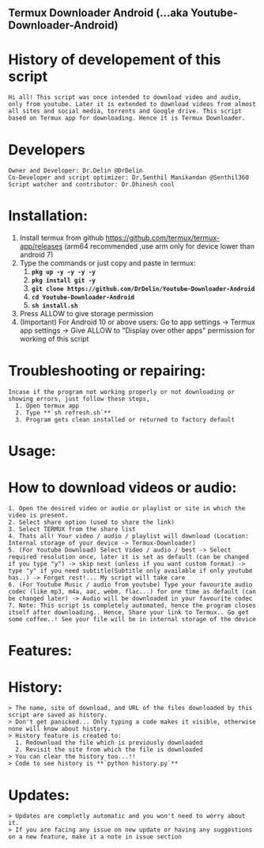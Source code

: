 ## Termux Downloader Android (...aka Youtube-Downloader-Android)
  # History of developement of this script
    Hi all! This script was once intended to download video and audio, only from youtube. Later it is extended to download videos from almost all sites and social media, torrents and Google drive. This script based on Termux app for downloading. Hence it is Termux Downloader.
  
  # Developers
    Owner and Developer: Dr.Delin @DrDelin
    Co-Developer and script optimizer: Dr.Senthil Manikandan @Senthil360
    Script watcher and contributor: Dr.Dhinesh cool

# Installation:
  1. Install termux from github https://github.com/termux/termux-app/releases
     (arm64 recommended ,use arm only for device lower than android 7)
  2. Type the commands or just copy and paste in termux:
        1) **`pkg up -y -y -y -y`**
        2) **`pkg install git -y`**
        3) **`git clone https://github.com/DrDelin/Youtube-Downloader-Android`**
        4) **`cd Youtube-Downloader-Android`**
        5) **`sh install.sh`**
  3. Press ALLOW to give storage permission
  4. (Important) For Android 10 or above users: Go to app settings -> Termux app settings -> Give ALLOW to "Display over other apps" permission for working of this script 

  # Troubleshooting or repairing:
    Incase if the program not working properly or not downloading or showing errors, just follow these steps,
      1. Open termux app
      2. Type **`sh refresh.sh`**
      3. Program gets clean installed or returned to factory default

# Usage:
  # How to download videos or audio:
    1. Open the desired video or audio or playlist or site in which the video is present.
    2. Select share option (used to share the link)
    3. Select TERMUX from the share list
    4. Thats all! Your video / audio / playlist will download (Location: Internal storage of your device -> Termux-Downloader)
    5. (For Youtube Download) Select Video / audio / best -> Select required resolution once, later it is set as default (can be changed if you type "y") -> skip next (unless if you want custom format) -> type "y" if you need subtitle(Subtitle only available if only youtube has..) -> Forget rest!... My script will take care
    6. (For Youtube Music / audio from youtube) Type your favourite audio codec (like mp3, m4a, aac, webm, flac...) for one time as default (can be changed later) -> Audio will be downloaded in your favourite codec
    7. Note: This script is completely automated, hence the program closes itself after downloading.. Hence, Share your link to Termux.. Go get some coffee..! See your file will be in internal storage of the device 
  

# Features:
  # History:
    > The name, site of download, and URL of the files downloaded by this script are saved as history. 
    > Don't get panicked... Only typing a code makes it visible, otherwise none will know about history.
    > History feature is created to:
      1. Redownload the file which is previously downloaded
      2. Revisit the site from which the file is downloaded
    > You can clear the history too...!!
    > Code to see history is **`python history.py`**

  # Updates:
    > Updates are completly automatic and you won't need to worry about it.
    > If you are facing any issue on new update or having any suggestions on a new feature, make it a note in issue section 